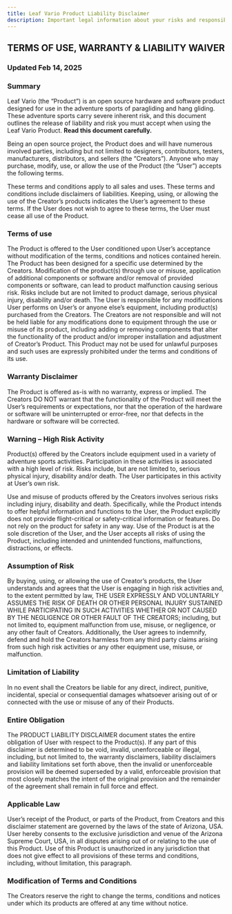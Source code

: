 ```yaml
---
title: Leaf Vario Product Liability Disclaimer
description: Important legal information about your risks and responsibilities, and our disclaimed liability
---
```


## TERMS OF USE, WARRANTY & LIABILITY WAIVER

### Updated Feb 14, 2025

 ### Summary

Leaf Vario (the “Product”) is an open source hardware and software product designed for use in the adventure sports of paragliding and hang gliding. These adventure sports carry severe inherent risk, and this document outlines the release of liability and risk you must accept when using the Leaf Vario Product. **Read this document carefully.**

Being an open source project, the Product does and will have numerous involved parties, including but not limited to designers, contributors, testers, manufacturers, distributors, and sellers (the “Creators”). Anyone who may purchase, modify, use, or allow the use of the Product (the “User”) accepts the following terms.

These terms and conditions apply to all sales and uses. These terms and conditions include disclaimers of liabilities. Keeping, using, or allowing the use of the Creator’s products indicates the User’s agreement to these terms. If the User does not wish to agree to these terms, the User must cease all use of the Product.

### Terms of use
The Product is offered to the User conditioned upon User’s acceptance without modification of the terms, conditions and notices contained herein. The Product has been designed for a specific use determined by the Creators. Modification of the product(s) through use or misuse, application of additional components or software and/or removal of provided components or software, can lead to product malfunction causing serious risk. Risks include but are not limited to product damage, serious physical injury, disability and/or death. The User is responsible for any modifications User performs on User’s or anyone else’s equipment, including product(s) purchased from the Creators. The Creators are not responsible and will not be held liable for any modifications done to equipment through the use or misuse of its product, including adding or removing components that alter the functionality of the product and/or improper installation and adjustment of Creator’s Product. This Product may not be used for unlawful purposes and such uses are expressly prohibited under the terms and conditions of its use.

### Warranty Disclaimer
The Product is offered as-is with no warranty, express or implied. The Creators DO NOT warrant that the functionality of the Product will meet the User’s requirements or expectations, nor that the operation of the hardware or software will be uninterrupted or error-free, nor that defects in the hardware or software will be corrected.

### Warning – High Risk Activity
Product(s) offered by the Creators include equipment used in a variety of adventure sports activities. Participation in these activities is associated with a high level of risk. Risks include, but are not limited to, serious physical injury, disability and/or death. The User participates in this activity at User’s own risk.

Use and misuse of products offered by the Creators involves serious risks including injury, disability and death. Specifically, while the Product intends to offer helpful information and functions to the User, the Product explicitly does not provide flight-critical or safety-critical information or features. Do not rely on the product for safety in any way. Use of the Product is at the sole discretion of the User, and the User accepts all risks of using the Product, including intended and unintended functions, malfunctions, distractions, or effects.

### Assumption of Risk
By buying, using, or allowing the use of Creator’s products, the User understands and agrees that the User is engaging in high risk activities and, to the extent permitted by law, THE USER EXPRESSLY AND VOLUNTARILY ASSUMES THE RISK OF DEATH OR OTHER PERSONAL INJURY SUSTAINED WHILE PARTICIPATING IN SUCH ACTIVITIES WHETHER OR NOT CAUSED BY THE NEGLIGENCE OR OTHER FAULT OF THE CREATORS; including, but not limited to, equipment malfunction from use, misuse, or negligence, or any other fault of Creators. Additionally, the User agrees to indemnify, defend and hold the Creators harmless from any third party claims arising from such high risk activities or any other equipment use, misuse, or malfunction.

### Limitation of Liability
In no event shall the Creators be liable for any direct, indirect, punitive, incidental, special or consequential damages whatsoever arising out of or connected with the use or misuse of any of their Products.

### Entire Obligation
The PRODUCT LIABILITY DISCLAIMER document states the entire obligation of User with respect to the Product(s). If any part of this disclaimer is determined to be void, invalid, unenforceable or illegal, including, but not limited to, the warranty disclaimers, liability disclaimers and liability limitations set forth above, then the invalid or unenforceable provision will be deemed superseded by a valid, enforceable provision that most closely matches the intent of the original provision and the remainder of the agreement shall remain in full force and effect.

### Applicable Law
User’s receipt of the Product, or parts of the Product, from Creators and this disclaimer statement are governed by the laws of the state of Arizona, USA. User hereby consents to the exclusive jurisdiction and venue of the Arizona Supreme Court, USA, in all disputes arising out of or relating to the use of this Product. Use of this Product is unauthorized in any jurisdiction that does not give effect to all provisions of these terms and conditions, including, without limitation, this paragraph.

### Modification of Terms and Conditions
The Creators reserve the right to change the terms, conditions and notices under which its products are offered at any time without notice.